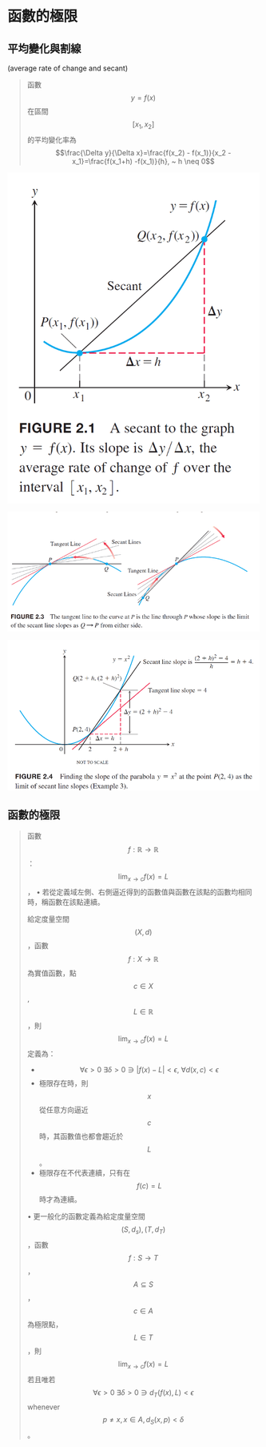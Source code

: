 # 函數的極限

## 平均變化與割線
\(average rate of change and secant\)

> 函數$$y=f(x)$$在區間$$[x_1, x_2]$$的平均變化率為 $$\frac{\Delta y}{\Delta x}=\frac{f(x_2) - f(x_1)}{x_2 - x_1}=\frac{f(x_1+h) -f(x_1)}{h}, ~ h \neq 0$$

![&#x5E73;&#x5747;&#x8B8A;&#x5316;&#x7387;](../../.gitbook/assets/average-change-of-rate-min.png)

![&#x7531;&#x5272;&#x7DDA;&#x6F38;&#x8FD1;&#x5230;&#x5207;&#x7DDA;&#x7684;&#x904E;&#x7A0B;](../../.gitbook/assets/secant-to-tangent-min.png)

![&#x5272;&#x7DDA;&#x903C;&#x8FD1;&#x5230;&#x5207;&#x7DDA;&#x7684;&#x7BC4;&#x4F8B;](../../.gitbook/assets/example-of-secant-min.png)

## 函數的極限

> 函數$$f: \mathbb{R} \rightarrow \mathbb{R}$$：$$\displaystyle \lim_{x \rightarrow c}⁡f(x)=L $$，	• 若從定義域左側、右側逼近得到的函數值與函數在該點的函數均相同時，稱函數在該點連續。
>
> 給定度量空間$$(X,d)$$，函數$$f: X \rightarrow \mathbb{R}$$為實值函數，點$$c \in X$$,$$L \in \mathbb{R}$$，則$$\displaystyle \lim_{x \rightarrow c} f(x)=L$$定義為：
>
> * $$\forall \epsilon > 0 ~ \exists \delta > 0 \ni |f(x) -L| < \epsilon, ~ \forall d(x, c) < \epsilon$$
> * 極限存在時，則$$x$$從任意方向逼近$$c$$時，其函數值也都會趨近於$$L$$。
> * 極限存在不代表連續，只有在$$f(c)=L$$時才為連續。
>
> • 更一般化的函數定義為給定度量空間$$(S, d_s ), (T,d_T )$$，函數$$f:S \rightarrow T$$，$$A \subseteq S$$，$$c \in A$$為極限點，$$L \in T$$，則$$\lim_{ x \rightarrow c} f(x) = L$$ 若且唯若 $$\forall \epsilon > 0 ~ \exists \delta > 0 \ni d_T(f(x), L) < \epsilon $$ whenever $$p \neq x, x\in A, d_S(x,p) <\delta$$。








